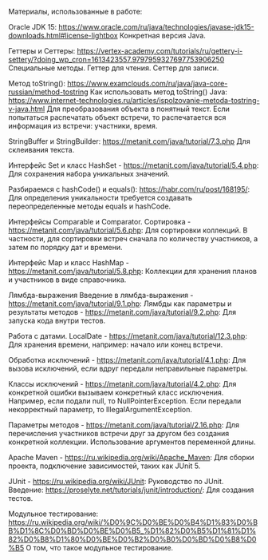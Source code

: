 Материалы, использованные в работе:


Oracle JDK 15: https://www.oracle.com/ru/java/technologies/javase-jdk15-downloads.html#license-lightbox
Конкретная версия Java.

Геттеры и Сеттеры: https://vertex-academy.com/tutorials/ru/gettery-i-settery/?doing_wp_cron=1613423557.9797959327697753906250
Специальные методы. Геттер для чтения. Сеттер для записи.

Метод toString(): https://www.examclouds.com/ru/java/java-core-russian/method-tostring
Как использовать метод toString() Java: https://www.internet-technologies.ru/articles/ispolzovanie-metoda-tostring-v-java.html
Для преобразования объекта в понятный текст. Если попытаться распечатать объект встречи, то распечатается вся информация из встречи: участники, время.

StringBuffer и StringBuilder: https://metanit.com/java/tutorial/7.3.php
Для склеивания текста.

Интерфейс Set и класс HashSet - https://metanit.com/java/tutorial/5.4.php:
Для сохранения набора уникальных значений. 

Разбираемся с hashCode() и equals(): https://habr.com/ru/post/168195/:
Для определения уникальности требуется создавать переопределенные методы equals и hashCode.

Интерфейсы Comparable и Comparator. Сортировка - https://metanit.com/java/tutorial/5.6.php:
Для сортировки коллекций. В частности, для сортировки встреч сначала по количеству участников, а затем по порядку дат и времени.

Интерфейс Map и класс HashMap - https://metanit.com/java/tutorial/5.8.php:
Коллекции для хранения планов и участников в виде справочника.

Лямбда-выражения Введение в лямбда-выражения - https://metanit.com/java/tutorial/9.1.php:
Лямбды как параметры и результаты методов - https://metanit.com/java/tutorial/9.2.php:
Для запуска кода внутри тестов.

Работа с датами. LocalDate - https://metanit.com/java/tutorial/12.3.php:
Для хранения времени, например: начало или конец встречи.

Обработка исключений - https://metanit.com/java/tutorial/4.1.php:
Для вызова исключений, если вдруг передали неправильные параметры.

Классы исключений - https://metanit.com/java/tutorial/4.2.php:
Для конкретной ошибки вызываем конкретный класс исключения. Например, если подали null, то NullPointerException. Если передали некорректный параметр, то IllegalArgumentException.

Параметры методов - https://metanit.com/java/tutorial/2.16.php:
Для перечисления участников встречи друг за другом без создания конкретной коллекции. Использование аргументов переменной длины.

Apache Maven - https://ru.wikipedia.org/wiki/Apache_Maven:
Для сборки проекта, подключение зависимостей, таких как JUnit 5.

JUnit - https://ru.wikipedia.org/wiki/JUnit:
Руководство по JUnit. Введение: https://proselyte.net/tutorials/junit/introduction/:
Для создания тестов.

Модульное тестирование: https://ru.wikipedia.org/wiki/%D0%9C%D0%BE%D0%B4%D1%83%D0%BB%D1%8C%D0%BD%D0%BE%D0%B5_%D1%82%D0%B5%D1%81%D1%82%D0%B8%D1%80%D0%BE%D0%B2%D0%B0%D0%BD%D0%B8%D0%B5
О том, что такое модульное тестирование.

